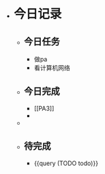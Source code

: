- # 今日记录
	- ## 今日任务
		- 做pa
		- 看计算机网络
	- ##  今日完成
		- [[PA3]]
		-
	-
	- ## 待完成
		- {{query (TODO todo)}}
